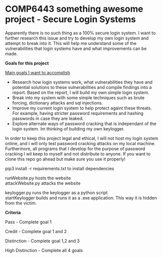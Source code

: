 # COMP6443 something awesome project - Secure Login Systems

Apparently there is no such thing as a 100% secure login system. I want to further research this issue and try to develop my own login system and attempt to break into it. This will help me understand some of the vulnerabilities that login systems have and what improvements can be made.

<b>Goals for this project</b>

<u>Main goals I want to accomplish</u>

- Research how login systems work, what vulnerabilities they have and potential solutions to these vulnerabilities and compile findings into a report. Based on the report, I will build my own simple login system. 
- Break into my system with some simple techniques such as brute forcing, dictionary attacks and sql injections.
- Improve my current login system to help protect againt these threats. For example, having stricter password requirements and hashing passwords in case they are leaked.
- Explore alternate ways of password cracking that is independant of the login system. Im thinking of building my own keylogger.
 

In order to keep this project legal and ethical, I will not host my login system online, and I will only test password cracking attacks on my local machine. Furthermore, all programs that I develop for the purpose of password cracking I wil keep to myself and not distribute to anyone. If you want to clone this repo go ahead but make sure you use it properly!  

pip3 install -r requirements.txt to install dependencies  

runWebsite.py hosts the website  
attackWebsite.py attacks the website  

keylogger.py runs the keylogger as a python script  
startKeylogger builds and runs it as a .exe application. This way it is hidden from the victim.  


<b>Criteria</b>

Pass - Complete goal 1

Credit - Complete goal 1 and 2

Distinction - Complete goal 1,2 and 3

High Distinction - Complete all 4 goals
